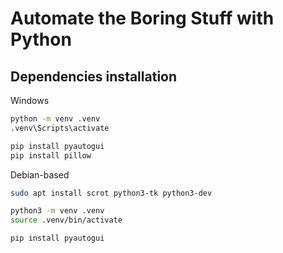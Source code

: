 
# Automate the Boring Stuff with Python

## Dependencies installation

Windows
```bash
python -m venv .venv
.venv\Scripts\activate

pip install pyautogui
pip install pillow
```

Debian-based
```sh
sudo apt install scrot python3-tk python3-dev

python3 -m venv .venv
source .venv/bin/activate

pip install pyautogui
```
